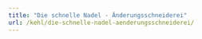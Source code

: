 ```yaml
---
title: "Die schnelle Nadel - Änderungsschneiderei"
url: /kehl/die-schnelle-nadel-aenderungsschneiderei/
---
```

